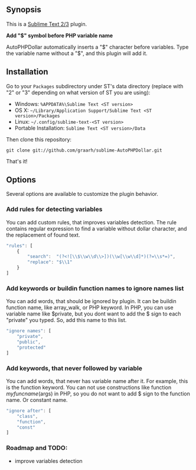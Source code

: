 ## Synopsis

This is a [Sublime Text 2/3](http://www.sublimetext.com) plugin.

**Add "$" symbol before PHP variable name**

AutoPHPDollar automatically inserts a "$" character before variables.
Type the variable name without a "$", and this plugin will add it.

## Installation

Go to your `Packages` subdirectory under ST's data directory (replace <ST version>
with "2" or "3" depending on what version of ST you are using):

* Windows: `%APPDATA%\Sublime Text <ST version>`
* OS X: `~/Library/Application Support/Sublime Text <ST version>/Packages`
* Linux: `~/.config/sublime-text-<ST version>`
* Portable Installation: `Sublime Text <ST version>/Data`

Then clone this repository:

    git clone git://github.com/graarh/sublime-AutoPHPDollar.git

That's it!

## Options

Several options are available to customize the plugin behavior.

### Add rules for detecting variables

You can add custom rules, that improves variables detection.
The rule contains regular expression to find a variable without
dollar character, and the replacement of found text.

``` js
"rules": [
    {
        "search":  "(?<![\\$\\w\\d\\>])(\\w[\\w\\d]*)(?=\\s*=)",
        "replace": "$\\1"
    }
]
```

### Add keywords or buildin function names to ignore names list

You can add words, that should be ignored by plugin. It can be buildin function name, like array_walk, or PHP keyword. In PHP, you can use variable name like $private, but you dont want
to add the $ sign to each "private" you typed. So, add this name to this list.
``` js
"ignore names": [
    "private",
    "public",
    "protected"
]
```

### Add keywords, that never followed by variable

You can add words, that never has variable name after it. For example, this is the function keyword.
You can not use constructions like function $myfuncname($args) in PHP, so you do not want to add $ sign to the function name. Or constant name.

``` js
"ignore after": [
    "class",
    "function",
    "const"
]
```

### Roadmap and TODO:
- improve variables detection

